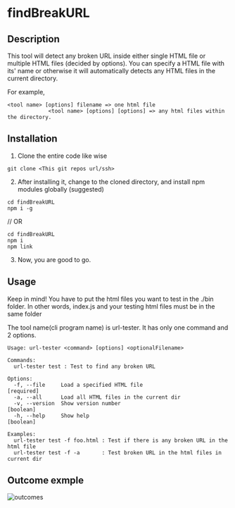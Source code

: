 # findBreakURL

## Description
This tool will detect any broken URL inside either single HTML file or multiple HTML files (decided by options). 
You can specify a HTML file with its' name or otherwise it will automatically detects any HTML files in the current directory.

For example, 
```
<tool name> [options] filename => one html file
             <tool name> [options] [options] => any html files within the directory.
```

## Installation
1. Clone the entire code like wise 
```
git clone <This git repos url/ssh>
```
2. After installing it, change to the cloned directory, and install npm modules globally (suggested)
```
cd findBreakURL
npm i -g
```
// OR
```
cd findBreakURL
npm i 
npm link
```
3. Now, you are good to go.
               
## Usage
Keep in mind! You have to put the html files you want to test in the ./bin folder.
In other words, index.js and your testing html files must be in the same folder

The tool name(cli program name) is url-tester.
It has only one command and 2 options.
```
Usage: url-tester <command> [options] <optionalFilename>

Commands:
  url-tester test : Test to find any broken URL

Options: 
  -f, --file     Load a specified HTML file                           [required]
  -a, --all      Load all HTML files in the current dir
  -v, --version  Show version number                                   [boolean]
  -h, --help     Show help                                             [boolean]

Examples:
  url-tester test -f foo.html : Test if there is any broken URL in the html file
  url-tester test -f -a       : Test broken URL in the html files in current dir
```
## Outcome exmple
![outcomes](https://github.com/klee214/findBreakURL/blob/master/Capture.PNG)
